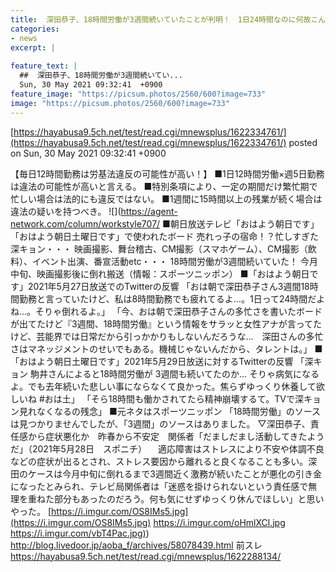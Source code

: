 ```yaml
---
title:  深田恭子、18時間労働が3週間続いていたことが判明！　1日24時間なのに何故こんな事が…労働基準法違反の可能性も浮上★２  
categories:
- news
excerpt: |
  
feature_text: |
  ##  深田恭子、18時間労働が3週間続いてい...
  Sun, 30 May 2021 09:32:41  +0900
feature_image: "https://picsum.photos/2560/600?image=733"
image: "https://picsum.photos/2560/600?image=733"
---
```


[https://hayabusa9.5ch.net/test/read.cgi/mnewsplus/1622334761/](https://hayabusa9.5ch.net/test/read.cgi/mnewsplus/1622334761/)
posted on Sun, 30 May 2021 09:32:41  +0900

<!--more-->

【毎日12時間勤務は労基法違反の可能性が高い！】 ■1日12時間労働×週5日勤務は違法の可能性が高いと言える。 ■特別条項により、一定の期間だけ繁忙期で忙しい場合は法的にも違反ではない。 ■1週間に15時間以上の残業が続く場合は違法の疑いを持つべき。 ![](https://agent-network.com/column/workstyle707/ ■朝日放送テレビ「おはよう朝日です」「おはよう朝日土曜日です」で使われたボード 売れっ子の宿命！？忙しすぎた深キョン・・・ 映画撮影、舞台稽古、CM撮影（スマホゲーム）、CM撮影（飲料）、イベント出演、番宣活動etc・・・ 18時間労働が3週間続いていた！ 今月中旬、映画撮影後に倒れ搬送（情報：スポーツニッポン） ■「おはよう朝日です」2021年5月27日放送でのTwitterの反響 「おは朝で深田恭子さん3週間18時間勤務と言っていたけど、私は8時間勤務でも疲れてるよ…。1日って24時間だよね…。そりゃ倒れるよ。」 「今、おは朝で深田恭子さんの多忙さを書いたボードが出てたけど『3週間、18時間労働』という情報をサラッと女性アナが言ってたけど、芸能界では日常だから引っかかりもしないんだろうな…　深田さんの多忙さはマネッジメントのせいでもある。機械じゃないんだから、タレントは。」 ■「おはよう朝日土曜日です」2021年5月29日放送に対するTwitterの反響 「深キョン 駒井さんによると18時間労働が 3週間も続いてたのか… そりゃ病気になるよ。でも去年続いた悲しい事にならなくて良かった。焦らずゆっくり休養して欲しいね #おは土」 「そら18時間も働かされてたら精神崩壊するて。TVで深キョン見れなくなるの残念」 ■元ネタはスポーツニッポン 「18時間労働」のソースは見つかりませんでしたが、「3週間」のソースはありました。 ▽深田恭子、責任感から症状悪化か　昨春から不安定　関係者「だましだまし活動してきたようだ」（2021年5月28日　スポニチ） 　適応障害はストレスにより不安や体調不良などの症状が出るとされ、ストレス要因から離れると良くなることも多い。深田のケースは今月中旬に倒れるまで3週間近く激務が続いたことが悪化の引き金になったとみられ、テレビ局関係者は「迷惑を掛けられないという責任感で無理を重ねた部分もあったのだろう。何も気にせずゆっくり休んでほしい」と思いやった。 [https://i.imgur.com/OS8IMs5.jpg](https://i.imgur.com/OS8IMs5.jpg) https://i.imgur.com/oHmlXCl.jpg [https://i.imgur.com/vbT4Pac.jpg)](https://i.imgur.com/vbT4Pac.jpg)) http://blog.livedoor.jp/aoba_f/archives/58078439.html 前スレ https://hayabusa9.5ch.net/test/read.cgi/mnewsplus/1622288134/
